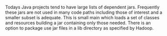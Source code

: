 Todays Java projects tend to have large lists of dependent jars. Frequently these jars are not used in many code paths including those of interest and a smaller subset is adequate. This is small main which loads a set of classes and resources building a jar containing only those needed. There is an option to package use jar files in a lib directory as specified by Hadoop.